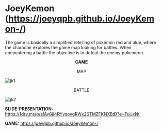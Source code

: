 # JoeyKemon (https://joeyqpb.github.io/JoeyKemon-/)

The game is basically a simplified retelling of pokemon red and blue, where the character explores the game map looking for battles. When encountering a battle the objective is to defeat the enemy pokemeon.

<div align="center">
 <p><strong>GAME</strong></p>
</div>

<div align="center">
  <p>MAP</p>
</div>

![jk1](https://user-images.githubusercontent.com/114830843/204319506-b8230d19-d939-4719-87be-8a5f5331d3f7.png)

<div align="center">
  <p>BATTLE</p>
</div>

![jk2](https://user-images.githubusercontent.com/114830843/204319854-09240458-de91-402c-a805-5e5f16c21037.png)

**SLIDE-PRESENTATION:** https://1drv.ms/p/s!AvGji4RYyqovgRWx26TMZFKNXBtD?e=FuUxNt

**GAME:** https://joeyqpb.github.io/JoeyKemon-/
